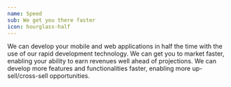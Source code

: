 ```yaml
---
name: Speed
sub: We get you there faster
icon: hourglass-half
---
```

We can develop your mobile and web applications in half the time with the use of our rapid development technology. We can get you to market faster, enabling your ability to earn revenues well ahead of projections. We can develop more features and functionalities faster, enabling more up-sell/cross-sell opportunities.

